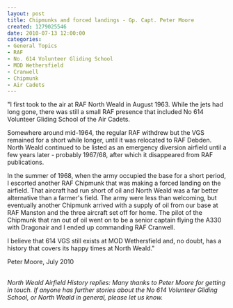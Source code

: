 ```yaml
---
layout: post
title: Chipmunks and forced landings - Gp. Capt. Peter Moore
created: 1279025546
date: 2010-07-13 12:00:00
categories:
- General Topics
- RAF
- No. 614 Volunteer Gliding School
- MOD Wethersfield
- Cranwell
- Chipmunk
- Air Cadets
---
```

"I first took to the air at RAF North Weald in August 1963.  While the jets had long gone, there was still a small RAF presence that included No 614 Volunteer Gliding School of the Air Cadets.

Somewhere around mid-1964, the regular RAF withdrew but the VGS remained for a short while longer, until it was relocated to RAF Debden. North Weald continued to be listed as an emergency diversion airfield until a few years later - probably 1967/68, after which it disappeared from RAF publications.

In the summer of 1968, when the army occupied the base for a short period, I escorted another RAF Chipmunk that was making a forced landing on the airfield.  That aircraft had run short of oil and North Weald was a far better alternative than a farmer's field.  The army were less than welcoming, but eventually another Chipmunk arrived with a supply of oil from our base at RAF Manston and the three aircraft set off for home.  The pilot of the Chipmunk that ran out of oil went on to be a senior captain flying the A330 with Dragonair and I ended up commanding RAF Cranwell.

I believe that 614 VGS still exists at MOD Wethersfield and, no doubt, has a history that covers its happy times at North Weald."

Peter Moore, July 2010<br/><br/>

<i>North Weald Airfield History replies:
Many thanks to Peter Moore for getting in touch.  If anyone has further stories about the No 614 Volunteer Gliding School, or North Weald in general, please let us know.</i>
